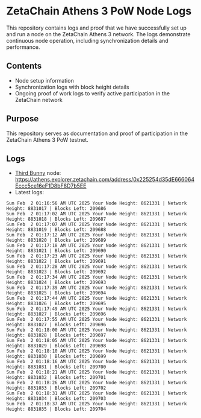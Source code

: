 # ZetaChain Athens 3 PoW Node Logs
This repository contains logs and proof that we have successfully set up and run a node on the ZetaChain Athens 3 network. The logs demonstrate continuous node operation, including synchronization details and performance.

## Contents
- Node setup information
- Synchronization logs with block height details
- Ongoing proof of work logs to verify active participation in the ZetaChain network

## Purpose
This repository serves as documentation and proof of participation in the ZetaChain Athens 3 PoW testnet.

## Logs

- [Third Bunny](https://thirdbunny.xyz/) node: https://athens.explorer.zetachain.com/address/0x225254d35dE666064Eccc5ce16eF1D8bF8D7b5EE
- Latest logs:
```
Sun Feb  2 01:16:56 AM UTC 2025 Your Node Height: 8621331 | Network Height: 8831017 | Blocks Left: 209686
Sun Feb  2 01:17:02 AM UTC 2025 Your Node Height: 8621331 | Network Height: 8831018 | Blocks Left: 209687
Sun Feb  2 01:17:07 AM UTC 2025 Your Node Height: 8621331 | Network Height: 8831019 | Blocks Left: 209688
Sun Feb  2 01:17:12 AM UTC 2025 Your Node Height: 8621331 | Network Height: 8831020 | Blocks Left: 209689
Sun Feb  2 01:17:18 AM UTC 2025 Your Node Height: 8621331 | Network Height: 8831021 | Blocks Left: 209690
Sun Feb  2 01:17:23 AM UTC 2025 Your Node Height: 8621331 | Network Height: 8831022 | Blocks Left: 209691
Sun Feb  2 01:17:28 AM UTC 2025 Your Node Height: 8621331 | Network Height: 8831023 | Blocks Left: 209692
Sun Feb  2 01:17:34 AM UTC 2025 Your Node Height: 8621331 | Network Height: 8831024 | Blocks Left: 209693
Sun Feb  2 01:17:39 AM UTC 2025 Your Node Height: 8621331 | Network Height: 8831025 | Blocks Left: 209694
Sun Feb  2 01:17:44 AM UTC 2025 Your Node Height: 8621331 | Network Height: 8831026 | Blocks Left: 209695
Sun Feb  2 01:17:49 AM UTC 2025 Your Node Height: 8621331 | Network Height: 8831027 | Blocks Left: 209696
Sun Feb  2 01:17:55 AM UTC 2025 Your Node Height: 8621331 | Network Height: 8831027 | Blocks Left: 209696
Sun Feb  2 01:18:00 AM UTC 2025 Your Node Height: 8621331 | Network Height: 8831028 | Blocks Left: 209697
Sun Feb  2 01:18:05 AM UTC 2025 Your Node Height: 8621331 | Network Height: 8831029 | Blocks Left: 209698
Sun Feb  2 01:18:10 AM UTC 2025 Your Node Height: 8621331 | Network Height: 8831030 | Blocks Left: 209699
Sun Feb  2 01:18:16 AM UTC 2025 Your Node Height: 8621331 | Network Height: 8831031 | Blocks Left: 209700
Sun Feb  2 01:18:21 AM UTC 2025 Your Node Height: 8621331 | Network Height: 8831032 | Blocks Left: 209701
Sun Feb  2 01:18:26 AM UTC 2025 Your Node Height: 8621331 | Network Height: 8831033 | Blocks Left: 209702
Sun Feb  2 01:18:31 AM UTC 2025 Your Node Height: 8621331 | Network Height: 8831034 | Blocks Left: 209703
Sun Feb  2 01:18:37 AM UTC 2025 Your Node Height: 8621331 | Network Height: 8831035 | Blocks Left: 209704
```
